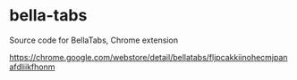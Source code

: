 bella-tabs
==========

Source code for BellaTabs, Chrome extension

https://chrome.google.com/webstore/detail/bellatabs/fljpcakkiinohecmjpanafdliikfhonm
